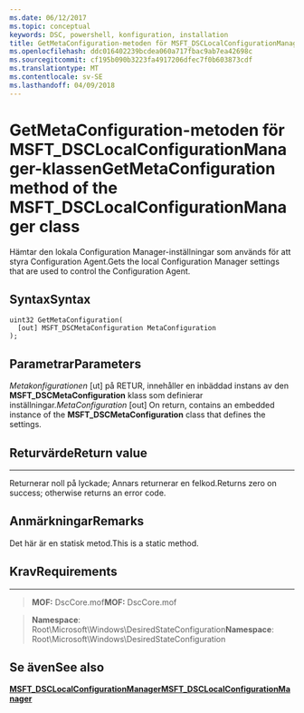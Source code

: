```yaml
---
ms.date: 06/12/2017
ms.topic: conceptual
keywords: DSC, powershell, konfiguration, installation
title: GetMetaConfiguration-metoden för MSFT_DSCLocalConfigurationManager-klassen
ms.openlocfilehash: ddc016402239bcdea060a717fbac9ab7ea42698c
ms.sourcegitcommit: cf195b090b3223fa4917206dfec7f0b603873cdf
ms.translationtype: MT
ms.contentlocale: sv-SE
ms.lasthandoff: 04/09/2018
---
```

# <a name="getmetaconfiguration-method-of-the-msftdsclocalconfigurationmanager-class"></a><span data-ttu-id="0da38-103">GetMetaConfiguration-metoden för MSFT_DSCLocalConfigurationManager-klassen</span><span class="sxs-lookup"><span data-stu-id="0da38-103">GetMetaConfiguration method of the MSFT_DSCLocalConfigurationManager class</span></span>

<span data-ttu-id="0da38-104">Hämtar den lokala Configuration Manager-inställningar som används för att styra Configuration Agent.</span><span class="sxs-lookup"><span data-stu-id="0da38-104">Gets the local Configuration Manager settings that are used to control the Configuration Agent.</span></span>

<a name="syntax"></a><span data-ttu-id="0da38-105">Syntax</span><span class="sxs-lookup"><span data-stu-id="0da38-105">Syntax</span></span>
------

```mof
uint32 GetMetaConfiguration(
  [out] MSFT_DSCMetaConfiguration MetaConfiguration
);
```

<a name="parameters"></a><span data-ttu-id="0da38-106">Parametrar</span><span class="sxs-lookup"><span data-stu-id="0da38-106">Parameters</span></span>
----------

<span data-ttu-id="0da38-107">*Metakonfigurationen* \[ut\] på RETUR, innehåller en inbäddad instans av den **MSFT_DSCMetaConfiguration** klass som definierar inställningar.</span><span class="sxs-lookup"><span data-stu-id="0da38-107">*MetaConfiguration* \[out\] On return, contains an embedded instance of the **MSFT_DSCMetaConfiguration** class that defines the settings.</span></span>

## <a name="return-value"></a><span data-ttu-id="0da38-108">Returvärde</span><span class="sxs-lookup"><span data-stu-id="0da38-108">Return value</span></span>
------------

<span data-ttu-id="0da38-109">Returnerar noll på lyckade; Annars returnerar en felkod.</span><span class="sxs-lookup"><span data-stu-id="0da38-109">Returns zero on success; otherwise returns an error code.</span></span>

## <a name="remarks"></a><span data-ttu-id="0da38-110">Anmärkningar</span><span class="sxs-lookup"><span data-stu-id="0da38-110">Remarks</span></span>

<span data-ttu-id="0da38-111">Det här är en statisk metod.</span><span class="sxs-lookup"><span data-stu-id="0da38-111">This is a static method.</span></span>

## <a name="requirements"></a><span data-ttu-id="0da38-112">Krav</span><span class="sxs-lookup"><span data-stu-id="0da38-112">Requirements</span></span>
------------
><span data-ttu-id="0da38-113">**MOF:** DscCore.mof</span><span class="sxs-lookup"><span data-stu-id="0da38-113">**MOF:** DscCore.mof</span></span>

><span data-ttu-id="0da38-114">**Namespace**: Root\Microsoft\Windows\DesiredStateConfiguration</span><span class="sxs-lookup"><span data-stu-id="0da38-114">**Namespace**: Root\Microsoft\Windows\DesiredStateConfiguration</span></span>


## <a name="see-also"></a><span data-ttu-id="0da38-115">Se även</span><span class="sxs-lookup"><span data-stu-id="0da38-115">See also</span></span>


[<span data-ttu-id="0da38-116">**MSFT_DSCLocalConfigurationManager**</span><span class="sxs-lookup"><span data-stu-id="0da38-116">**MSFT_DSCLocalConfigurationManager**</span></span>](msft-dsclocalconfigurationmanager.md)